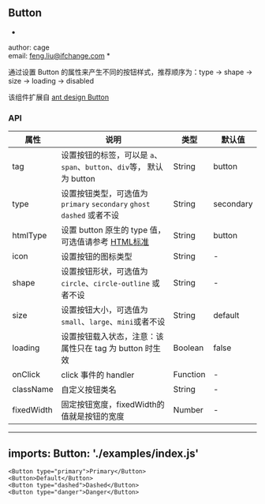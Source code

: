 ## Button

*
author: cage   
email: feng.liu@ifchange.com
*

通过设置 Button 的属性来产生不同的按钮样式，推荐顺序为：type -> shape -> size -> loading -> disabled

该组件扩展自 [ant design Button](https://ant.design/components/button/)

### API

属性|说明|类型|默认值
---|----|---|-----
tag | 设置按钮的标签，可以是 `a`、`span`、`button`、`div`等， 默认为 button|String|button
type|设置按钮类型，可选值为 `primary` `secondary` `ghost` `dashed` 或者不设|String|secondary
htmlType|设置 button 原生的 type 值，可选值请参考 [HTML标准](https://developer.mozilla.org/en-US/docs/Web/HTML/Element/button#attr-type)|String|button
icon|设置按钮的图标类型|String|-
shape|设置按钮形状，可选值为 `circle`、`circle-outline` 或者不设|String|-
size|设置按钮大小，可选值为 `small`、`large`、`mini`或者不设|String|default
loading|设置按钮载入状态，注意：该属性只在 tag 为 button 时生效|Boolean|false
onClick|click 事件的 handler|Function|-
className|自定义按钮类名|String|-
fixedWidth|固定按钮宽度，fixedWidth的值就是按钮的宽度|Number|-


---
imports:
  Button: './examples/index.js'
---


```render html
<Button type="primary">Primary</Button>
<Button>Default</Button>
<Button type="dashed">Dashed</Button>
<Button type="danger">Danger</Button>
```
